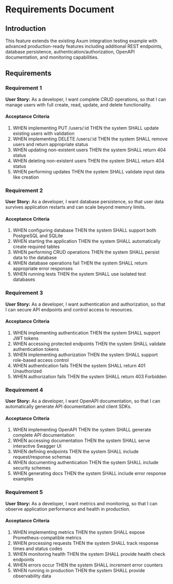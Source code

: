 # Requirements Document

## Introduction

This feature extends the existing Axum integration testing example with advanced production-ready features including additional REST endpoints, database persistence, authentication/authorization, OpenAPI documentation, and monitoring capabilities.

## Requirements

### Requirement 1

**User Story:** As a developer, I want complete CRUD operations, so that I can manage users with full create, read, update, and delete functionality.

#### Acceptance Criteria

1. WHEN implementing PUT /users/:id THEN the system SHALL update existing users with validation
2. WHEN implementing DELETE /users/:id THEN the system SHALL remove users and return appropriate status
3. WHEN updating non-existent users THEN the system SHALL return 404 status
4. WHEN deleting non-existent users THEN the system SHALL return 404 status
5. WHEN performing updates THEN the system SHALL validate input data like creation

### Requirement 2

**User Story:** As a developer, I want database persistence, so that user data survives application restarts and can scale beyond memory limits.

#### Acceptance Criteria

1. WHEN configuring database THEN the system SHALL support both PostgreSQL and SQLite
2. WHEN starting the application THEN the system SHALL automatically create required tables
3. WHEN performing CRUD operations THEN the system SHALL persist data to the database
4. WHEN database operations fail THEN the system SHALL return appropriate error responses
5. WHEN running tests THEN the system SHALL use isolated test databases

### Requirement 3

**User Story:** As a developer, I want authentication and authorization, so that I can secure API endpoints and control access to resources.

#### Acceptance Criteria

1. WHEN implementing authentication THEN the system SHALL support JWT tokens
2. WHEN accessing protected endpoints THEN the system SHALL validate authentication tokens
3. WHEN implementing authorization THEN the system SHALL support role-based access control
4. WHEN authentication fails THEN the system SHALL return 401 Unauthorized
5. WHEN authorization fails THEN the system SHALL return 403 Forbidden

### Requirement 4

**User Story:** As a developer, I want OpenAPI documentation, so that I can automatically generate API documentation and client SDKs.

#### Acceptance Criteria

1. WHEN implementing OpenAPI THEN the system SHALL generate complete API documentation
2. WHEN accessing documentation THEN the system SHALL serve interactive Swagger UI
3. WHEN defining endpoints THEN the system SHALL include request/response schemas
4. WHEN documenting authentication THEN the system SHALL include security schemes
5. WHEN generating docs THEN the system SHALL include error response examples

### Requirement 5

**User Story:** As a developer, I want metrics and monitoring, so that I can observe application performance and health in production.

#### Acceptance Criteria

1. WHEN implementing metrics THEN the system SHALL expose Prometheus-compatible metrics
2. WHEN processing requests THEN the system SHALL track response times and status codes
3. WHEN monitoring health THEN the system SHALL provide health check endpoints
4. WHEN errors occur THEN the system SHALL increment error counters
5. WHEN running in production THEN the system SHALL provide observability data